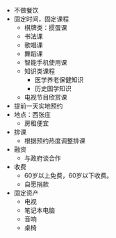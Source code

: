 - 不做餐饮
- 固定时间，固定课程
  - 棋牌类：掼蛋课
  - 书法课
  - 歌唱课
  - 舞蹈课
  - 智能手机使用课
  - 知识类课程
    - 医学养老保健知识
    - 历史国学知识
  - 电视节目欣赏课
- 提前一天实地预约
- 地点：西张庄
  - 房租便宜
- 排课
  - 根据预约热度调整排课
- 融资
  - 与政府谈合作
- 收费
  - 60岁以上免费，60岁以下收费。
  - 自愿捐款
- 固定资产
  - 电视
  - 笔记本电脑
  - 音响
  - 桌椅